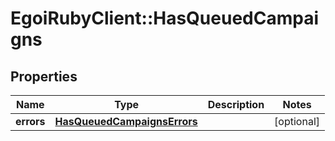# EgoiRubyClient::HasQueuedCampaigns

## Properties
Name | Type | Description | Notes
------------ | ------------- | ------------- | -------------
**errors** | [**HasQueuedCampaignsErrors**](HasQueuedCampaignsErrors.md) |  | [optional] 


